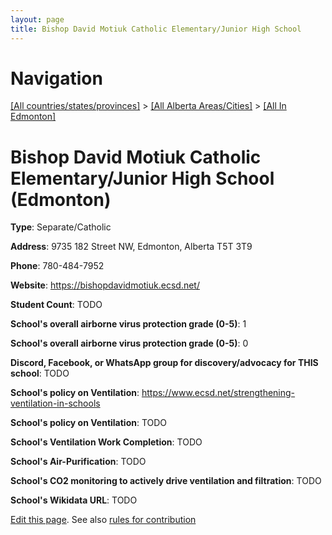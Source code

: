 ```yaml
---
layout: page
title: Bishop David Motiuk Catholic Elementary/Junior High School
---
```

# Navigation

[[All countries/states/provinces]](../../..) > [[All Alberta Areas/Cities]](../..) > [[All In Edmonton]](..)

# Bishop David Motiuk Catholic Elementary/Junior High School (Edmonton)

**Type**: Separate/Catholic

**Address**: 9735 182 Street NW, Edmonton, Alberta T5T 3T9

**Phone**: 780-484-7952

**Website**: <https://bishopdavidmotiuk.ecsd.net/>

**Student Count**: TODO

**School's overall airborne virus protection grade (0-5)**: 1

**School's overall airborne virus protection grade (0-5)**: 0

**Discord, Facebook, or WhatsApp group for discovery/advocacy for THIS school**: TODO

**School's policy on Ventilation**: <https://www.ecsd.net/strengthening-ventilation-in-schools>

**School's policy on Ventilation**: TODO

**School's Ventilation Work Completion**: TODO

**School's Air-Purification**: TODO

**School's CO2 monitoring to actively drive ventilation and filtration**: TODO

**School's Wikidata URL**: TODO


[Edit this page](https://github.com/ventilate-schools/AB/edit/main/./Edmonton/Bishop_David_Motiuk_Catholic_Elementary_Junior_High_School.md). See also [rules for contribution](../../../contribution-rules/)